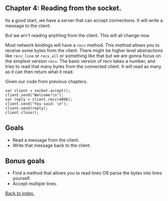 ## Chapter 4: Reading from the socket.

Its a good start, we have a server that can accept connections. It will write a message to the client. 

But we arn't reading anything from the client. This will all change now. 

Most network bindings will have a `recv` method. This method allows you to receive some bytes from the client.
There might be higher level abstractions like `recv_line` or `recv_all` or something like that but we are gonna focus 
on the simplest version `recv`. The basic version of recv takes a number, and tries to read that many bytes from the 
connected client. It will read as many as it can then return what it read. 

Given our code from previous chapters.

```
var client = socket.accept();
client.send("Welcome!\n");
var reply = client.recv(4096);
client.send("You said: \n");
client.send(reply);
client.close();
```

## Goals

- Read a message from the client.
- Write that message back to the client.

## Bonus goals

- Find a method that allows you to read lines OR parse the bytes into lines yourself.
- Accept multiple lines.

[Back to index.](index.md)